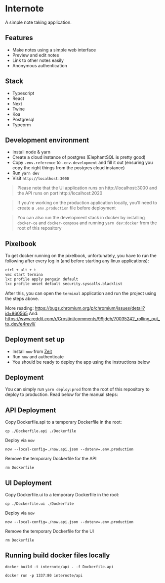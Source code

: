 # Internote

A simple note taking application.

## Features

- Make notes using a simple web interface
- Preview and edit notes
- Link to other notes easily
- Anonymous authentication

## Stack

- Typescript
- React
- Next
- Twine
- Koa
- Postgresql
- Typeorm

## Development environment

- Install node & yarn
- Create a cloud instance of postgres (ElephantSQL is pretty good)
- Copy `.env.reference` to `.env.development` and fill it out (ensuring you copy the right things from the postgres cloud instance)
- Run `yarn dev`
- Visit `http://localhost:3000`

> Please note that the UI application runs on http://localhost:3000 and the API runs on port http://localhost:2020

> If you're working on the production application locally, you'll need to create a `.env.production` file before deployment

> You can also run the development stack in docker by installing `docker-ce` and `docker-compose` and running `yarn dev:docker` from the root of this repository

## Pixelbook

To get docker running on the pixelbook, unfortunately, you have to run the following after every log in (and before starting any linux applications):

```bash
ctrl + alt + t
vmc start termina
lxc profile apply penguin default
lxc profile unset default security.syscalls.blacklist
```

After this, you can open the `terminal` application and run the project using the steps above.

More reading: https://bugs.chromium.org/p/chromium/issues/detail?id=860565
And: https://www.reddit.com/r/Crostini/comments/99jdeh/70035242_rolling_out_to_dev/e4revli/

## Deployment set up

- Install `now` from [Zeit](https://zeit.co/now)
- Run `now` and authenticate
- You should be ready to deploy the app using the instructions below

## Deployment

You can simply run `yarn deploy:prod` from the root of this repository to deploy to production. Read below for the manual steps:

## API Deployment

Copy Dockerfile.api to a temporary Dockerfile in the root:

```
cp ./Dockerfile.api ./Dockerfile
```

Deploy via `now`

```
now --local-config=./now.api.json --dotenv=.env.production
```

Remove the temporary Dockerfile for the API

```
rm Dockerfile
```

## UI Deployment

Copy Dockerfile.ui to a temporary Dockerfile in the root:

```
cp ./Dockerfile.ui ./Dockerfile
```

Deploy via `now`

```
now --local-config=./now.api.json --dotenv=.env.production
```

Remove the temporary Dockerfile for the UI

```
rm Dockerfile
```


## Running build docker files locally

```
docker build -t internote/api . -f Dockerfile.api
```

```
docker run -p 1337:80 internote/api
```